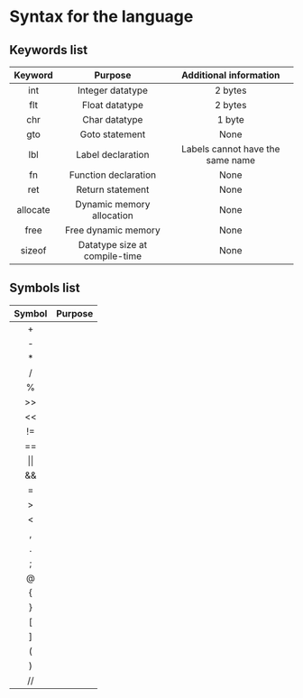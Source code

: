 # Syntax for the language



## Keywords list


|**Keyword**|**Purpose**|**Additional information**|
|:-:|:-:|:-:
|int|Integer datatype|2 bytes|
|flt|Float datatype|2 bytes|
|chr|Char datatype|1 byte|
|gto|Goto statement|None|
|lbl|Label declaration|Labels cannot have the same name|
|fn|Function declaration|None|
|ret|Return statement|None|
|allocate|Dynamic memory allocation|None|
|free|Free dynamic memory|None|
|sizeof|Datatype size at compile-time|None|



## Symbols list

|**Symbol**|**Purpose**|
|:-:|:-:|
|+|
|-|
|*|
|/|
|%|
|>>|
|<<|
|!=|
|==|
|\|\||
|&&|
|=|
|>|
|<|
|,|
|.|
|;|
|@|
|{|
|}|
|[|
|]|
|(|
|)|
|//|



















